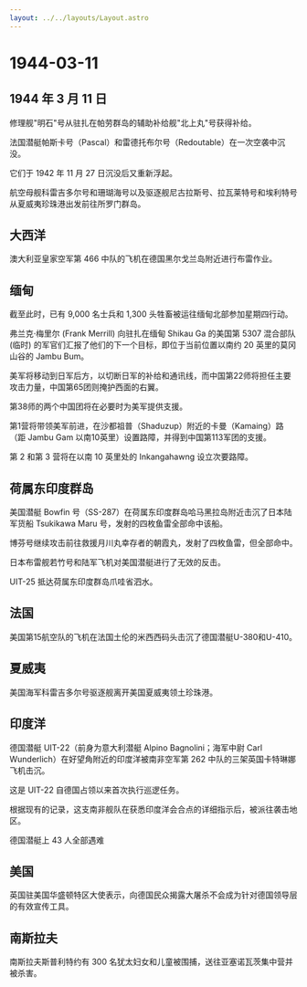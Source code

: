 ```yaml
---
layout: ../../layouts/Layout.astro
---
```


# 1944-03-11

## 1944 年 3 月 11 日

修理舰"明石"号从驻扎在帕劳群岛的辅助补给舰"北上丸"号获得补给。

法国潜艇帕斯卡号（Pascal）和雷德托布尔号（Redoutable）在一次空袭中沉没。

它们于 1942 年 11 月 27 日沉没后又重新浮起。

航空母舰科雷吉多尔号和珊瑚海号以及驱逐舰尼古拉斯号、拉瓦莱特号和埃利特号从夏威夷珍珠港出发前往所罗门群岛。

## 大西洋

澳大利亚皇家空军第 466 中队的飞机在德国黑尔戈兰岛附近进行布雷作业。

## 缅甸

截至此时，已有 9,000 名士兵和 1,300 头牲畜被运往缅甸北部参加星期四行动。

弗兰克·梅里尔 (Frank Merrill) 向驻扎在缅甸 Shikau Ga 的美国第 5307
混合部队 (临时) 的军官们汇报了他们的下一个目标，即位于当前位置以南约 20
英里的莫冈山谷的 Jambu Bum。

美军将移动到日军后方，以切断日军的补给和通讯线，而中国第22师将担任主要攻击力量，中国第65团则掩护西面的右翼。

第38师的两个中国团将在必要时为美军提供支援。

第1营将带领美军前进，在沙都祖普（Shaduzup）附近的卡曼（Kamaing）路（距
Jambu Gam 以南10英里）设置路障，并得到中国第113军团的支援。

第 2 和第 3 营将在以南 10 英里处的 Inkangahawng 设立次要路障。

## 荷属东印度群岛

美国潜艇 Bowfin
号（SS-287）在荷属东印度群岛哈马黑拉岛附近击沉了日本陆军货船 Tsukikawa
Maru 号，发射的四枚鱼雷全部命中该船。

博芬号继续攻击前往救援月川丸幸存者的朝霞丸，发射了四枚鱼雷，但全部命中。

日本布雷舰若竹号和陆军飞机对美国潜艇进行了无效的反击。

UIT-25 抵达荷属东印度群岛爪哇省泗水。

## 法国

美国第15航空队的飞机在法国土伦的米西西码头击沉了德国潜艇U-380和U-410。

## 夏威夷

美国海军科雷吉多尔号驱逐舰离开美国夏威夷领土珍珠港。

## 印度洋

德国潜艇 UIT-22（前身为意大利潜艇 Alpino Bagnolini；海军中尉 Carl
Wunderlich）在好望角附近的印度洋被南非空军第 262
中队的三架英国卡特琳娜飞机击沉。

这是 UIT-22 自德国占领以来首次执行巡逻任务。

根据现有的记录，这支南非舰队在获悉印度洋会合点的详细指示后，被派往袭击地区。

德国潜艇上 43 人全部遇难

## 美国

英国驻美国华盛顿特区大使表示，向德国民众揭露大屠杀不会成为针对德国领导层的有效宣传工具。

## 南斯拉夫

南斯拉夫斯普利特约有 300
名犹太妇女和儿童被围捕，送往亚塞诺瓦茨集中营并被杀害。